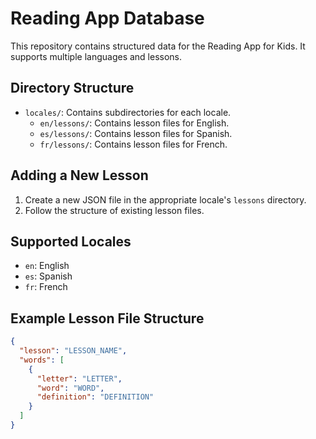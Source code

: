 # Reading App Database

This repository contains structured data for the Reading App for Kids. It supports multiple languages and lessons.

## Directory Structure

- `locales/`: Contains subdirectories for each locale.
  - `en/lessons/`: Contains lesson files for English.
  - `es/lessons/`: Contains lesson files for Spanish.
  - `fr/lessons/`: Contains lesson files for French.

## Adding a New Lesson

1. Create a new JSON file in the appropriate locale's `lessons` directory.
2. Follow the structure of existing lesson files.

## Supported Locales

- `en`: English
- `es`: Spanish
- `fr`: French

## Example Lesson File Structure

```json
{
  "lesson": "LESSON_NAME",
  "words": [
    {
      "letter": "LETTER",
      "word": "WORD",
      "definition": "DEFINITION"
    }
  ]
}

